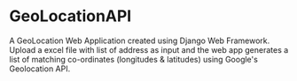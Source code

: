 # GeoLocationAPI
A GeoLocation Web Application created using Django Web Framework. Upload a excel file with list of address as input and the web app generates a list of matching co-ordinates (longitudes &amp; latitudes) using Google's Geolocation API.
